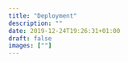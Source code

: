 ```yaml
---
title: "Deployment"
description: ""
date: 2019-12-24T19:26:31+01:00
draft: false
images: [""]
---
```

